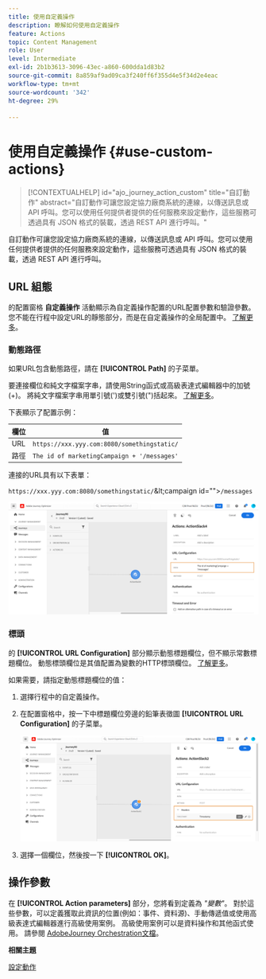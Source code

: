 ```yaml
---
title: 使用自定義操作
description: 瞭解如何使用自定義操作
feature: Actions
topic: Content Management
role: User
level: Intermediate
exl-id: 2b1b3613-3096-43ec-a860-600dda1d83b2
source-git-commit: 8a859af9ad09ca3f240ff6f355d4e5f34d2e4eac
workflow-type: tm+mt
source-wordcount: '342'
ht-degree: 29%

---
```


# 使用自定義操作 {#use-custom-actions}

>[!CONTEXTUALHELP]
>id="ajo_journey_action_custom"
>title="自訂動作"
>abstract="自訂動作可讓您設定協力廠商系統的連線，以傳送訊息或 API 呼叫。您可以使用任何提供者提供的任何服務來設定動作，這些服務可透過具有 JSON 格式的裝載，透過 REST API 進行呼叫。"

自訂動作可讓您設定協力廠商系統的連線，以傳送訊息或 API 呼叫。您可以使用任何提供者提供的任何服務來設定動作，這些服務可透過具有 JSON 格式的裝載，透過 REST API 進行呼叫。

## URL 組態

的配置窗格 **自定義操作** 活動顯示為自定義操作配置的URL配置參數和驗證參數。 您不能在行程中設定URL的靜態部分，而是在自定義操作的全局配置中。 [了解更多](../action/about-custom-action-configuration.md)。

### 動態路徑

如果URL包含動態路徑，請在 **[!UICONTROL Path]** 的子菜單。

要連接欄位和純文字檔案字串，請使用String函式或高級表達式編輯器中的加號(+)。 將純文字檔案字串用單引號(&#39;)或雙引號(&quot;)括起來。 [了解更多](expression/expressionadvanced.md)。

下表顯示了配置示例：

| 欄位 | 值 |
| --- | --- |
| URL | `https://xxx.yyy.com:8080/somethingstatic/` |
| 路徑 | `The id of marketingCampaign + '/messages'` |

連接的URL具有以下表單：

`https://xxx.yyy.com:8080/somethingstatic/`\&lt;campaign id=&quot;&quot;>`/messages`

![](assets/journey-custom-action-url.png)

### 標頭

的 **[!UICONTROL URL Configuration]** 部分顯示動態標題欄位，但不顯示常數標題欄位。 動態標頭欄位是其值配置為變數的HTTP標頭欄位。 [了解更多](../action/about-custom-action-configuration.md)。

如果需要，請指定動態標題欄位的值：

1. 選擇行程中的自定義操作。
1. 在配置窗格中，按一下中標題欄位旁邊的鉛筆表徵圖 **[!UICONTROL URL Configuration]** 的子菜單。

   ![](assets/journey-dynamicheaderfield.png)

1. 選擇一個欄位，然後按一下 **[!UICONTROL OK]**。

## 操作參數

在 **[!UICONTROL Action parameters]** 部分，您將看到定義為 _&quot;變數&quot;_。 對於這些參數，可以定義獲取此資訊的位置(例如：事件、資料源)、手動傳遞值或使用高級表達式編輯器進行高級使用案例。 高級使用案例可以是資料操作和其他函式使用。 請參閱 [AdobeJourney Orchestration文檔](expression/expressionadvanced.md)。

**相關主題**

[設定動作](../action/about-custom-action-configuration.md)
